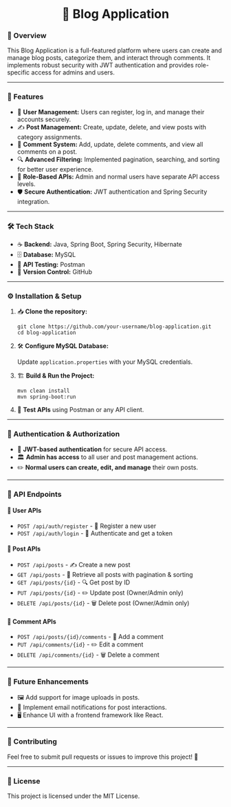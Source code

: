 <h1 align="center">📖 Blog Application</h1>

<h3>🌟 Overview</h3>
<p>
This Blog Application is a full-featured platform where users can create and manage blog posts, categorize them, and interact through comments. It implements robust security with JWT authentication and provides role-specific access for admins and users.
</p>

<hr>

<h3>🚀 Features</h3>
<ul>
  <li>👤 <b>User Management:</b> Users can register, log in, and manage their accounts securely.</li>
  <li>✍️ <b>Post Management:</b> Create, update, delete, and view posts with category assignments.</li>
  <li>💬 <b>Comment System:</b> Add, update, delete comments, and view all comments on a post.</li>
  <li>🔍 <b>Advanced Filtering:</b> Implemented pagination, searching, and sorting for better user experience.</li>
  <li>🔐 <b>Role-Based APIs:</b> Admin and normal users have separate API access levels.</li>
  <li>🛡️ <b>Secure Authentication:</b> JWT authentication and Spring Security integration.</li>
</ul>

<hr>

<h3>🛠 Tech Stack</h3>
<ul>
  <li>☕ <b>Backend:</b> Java, Spring Boot, Spring Security, Hibernate</li>
  <li>🗄️ <b>Database:</b> MySQL</li>
  <li>🧪 <b>API Testing:</b> Postman</li>
  <li>🔗 <b>Version Control:</b> GitHub</li>
</ul>

<hr>

<h3>⚙️ Installation & Setup</h3>
<ol>
  <li>📥 <b>Clone the repository:</b>
    <pre><code>git clone https://github.com/your-username/blog-application.git
cd blog-application</code></pre>
  </li>
  <li>🛠 <b>Configure MySQL Database:</b>
    <p>Update <code>application.properties</code> with your MySQL credentials.</p>
  </li>
  <li>🏗 <b>Build & Run the Project:</b>
    <pre><code>mvn clean install
mvn spring-boot:run</code></pre>
  </li>
  <li>📝 <b>Test APIs</b> using Postman or any API client.</li>
</ol>

<hr>

<h3>🔐 Authentication & Authorization</h3>
<ul>
  <li>🔑 <b>JWT-based authentication</b> for secure API access.</li>
  <li>🏛 <b>Admin has access</b> to all user and post management actions.</li>
  <li>✏️ <b>Normal users can create, edit, and manage</b> their own posts.</li>
</ul>

<hr>

<h3>📂 API Endpoints</h3>

<h4>🔹 User APIs</h4>
<ul>
  <li><code>POST /api/auth/register</code> - 📝 Register a new user</li>
  <li><code>POST /api/auth/login</code> - 🔑 Authenticate and get a token</li>
</ul>

<h4>🔹 Post APIs</h4>
<ul>
  <li><code>POST /api/posts</code> - ✍️ Create a new post</li>
  <li><code>GET /api/posts</code> - 📜 Retrieve all posts with pagination & sorting</li>
  <li><code>GET /api/posts/{id}</code> - 🔍 Get post by ID</li>
  <li><code>PUT /api/posts/{id}</code> - ✏️ Update post (Owner/Admin only)</li>
  <li><code>DELETE /api/posts/{id}</code> - 🗑 Delete post (Owner/Admin only)</li>
</ul>

<h4>🔹 Comment APIs</h4>
<ul>
  <li><code>POST /api/posts/{id}/comments</code> - 💬 Add a comment</li>
  <li><code>PUT /api/comments/{id}</code> - ✏️ Edit a comment</li>
  <li><code>DELETE /api/comments/{id}</code> - 🗑 Delete a comment</li>
</ul>

<hr>

<h3>🎯 Future Enhancements</h3>
<ul>
  <li>🖼 Add support for image uploads in posts.</li>
  <li>📩 Implement email notifications for post interactions.</li>
  <li>🖥 Enhance UI with a frontend framework like React.</li>
</ul>

<hr>

<h3>🤝 Contributing</h3>
<p>Feel free to submit pull requests or issues to improve this project! 🚀</p>

<hr>

<h3>📜 License</h3>
<p>This project is licensed under the MIT License.</p>


